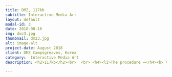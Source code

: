 ```yaml
---
title: DMZ, 117kb
subtitle: Interactive Media Art
layout: default
modal-id: 3
date: 2018-08-16
img: dmz3.jpg
thumbnail: dmz3.jpg
alt: image-alt
project-date: August 2018
client: DMZ Campsgreaves, Korea
category:  Interactive Media Art
description: <h2>117kb</h2><br>  <br> <h4><li>The procedure =</h4><b> Viewers come into the artworks play the game, finding mines. If the viewer steps on the mine, images pops up which implicate the separation of South and North Korea. </b></li><br> <br><p><iframe src="https://player.vimeo.com/video/292310671" width="720" height="480" frameborder="0" webkitallowfullscreen mozallowfullscreen allowfullscreen></iframe></iframe></p><p><h3>117KB</h3></p><p>Minesweeper game takes up 117KB on a computer. In this era of where external hard disks have 1TB capacity, 117KB can be regarded as 'dust' within a computer.</p><br><p>As the 117kb capacity Minesweeper implies, the way people are exposed to information has significantly changed by the appearance of computers. People now have access to a wider and diverse range of information that covers the entire world. However, while there are content that focuses on interesting things to enjoy lightly, there are also information of a nation's identity and history. All information appears on the computer screen as 'a few pixels', but the depth of the truth is different the more you browse and look into it.</p><br><p>When a viewer stands in front of the work, he or she will see their own reflection projected on the Minesweeper game. When the spectators look closely into the reflection, they will realize that images related to landmine appear alternately; a soldier whose legs are severed from stepping on landmine during the Korean War and landfield warning signs. However, these images are revealed only when the viewer willingly moves their body. If the viewer does not act, the surface of the Minesweeper game hides the truth. This is a reinterpretation of how information are shown, hidden, and read in the society we live in now.</p><br><p>When an audience who is interacting with the artwork touches a mine embedded in it, a landmine explodes in the game. Light and noise similar to when a mine bursts are generated. The images of mines exploding suggest an inter-Korean relationship.</p><br><p>It's playing Minesweeper 'game' in the land of where the most mines are loaded, The DMZ. The audience becomes the subject and participates in the minesweeper game by moving their body. Through direct intervention, participants experiences the DMZ at a psychologically close range. Despite the fact that 'games' are light medium, the semantic similarity of 'searching for mines in the DMZ' cause tension between spectators and the artwork. This work explores the severity of the DMZ's minefield by exploring the relationship between shallowness and in-dept, reality and imagination, and explores how people today are exposed to information.</p> <br>----------------------------------------Korean Ver.----------------------<br> <p>컴퓨터에서 지뢰 찾기 게임이 차지하는 용량은 117kb이다. 1테라바이트 외장하드가 나오는 시대에서 117kb는 컴퓨터 전체 용량 중 '먼지' 정도다.</p><br> <p>지뢰 찾기 게임의 117kb 용량이 의미하는 것처럼 컴퓨터의 등장으로 동시대인이 정보를 접하는 방식은 확연히 달라졌다. 전 세계를 아우르는 보다 넓고 다양한 정보를 쉽고 빠르게 접한다. 그러나 정보 중에는 가볍게 흘려보낼 흥미 위주의 내용도 있으며 한 국가나 민족의 정체성과 역사가 담겨있는 경우도 있다. 모든 정보는 컴퓨터 화면에서 '몇 픽셀'로 표현되지만 찾아보고 들여다볼수록 드러나는 진실의 깊이는 다르다.</p><br> <p>관람객이 작품 앞에 서면, 지뢰 찾기 게임에 투사된 자신의 형상을 보게 된다. 그 형상 내부를 자세히 들여다보면 이미지들이 번갈아 나타남을 깨닫는다. 표면 안쪽에 나타나는 이미지들은 지뢰에 관련된 이미지로, 한국전쟁 중 지뢰를 밟아 다리가 절단된 군인, 지뢰접근금지 표시판 등의 이미지가 번갈아 나타난다. 그러나 이 이미지들은 관람객이 능동적으로 몸을 움직일 때만 드러난다. 관람객이 행동하지 않으면 지뢰 찾기 게임 표면이 진실을 잠식한다. 이는 동시대에서 수많은 정보가 보여지고, 가려지고, 해석되는 행위의 재해석이다.</p><br> <p>작품에 참여하다가 관람객이 작품에 내장된 지뢰를 건드리면 게임 속 지뢰가 터진다. 빛과 소음이 발생하는데, 그 소음은 지뢰가 터졌을 때 들리는 이명과 같다. 지뢰가 터지며 함께 등장하는 이미지들은 남북관계를 암시한다.</p><br> <p>전 세계에서 가장 많은 지뢰가 밀집된 땅, DMZ에서 지뢰 찾기 '게임'을 한다. 관람객은 행위의 주체가 되어 몸을 움직여 지뢰 찾기 게임에 참여한다. 인터랙션을 통한 직접적인 개입 과정을 통해 참여자는 심리적으로 가까운 거리에서 DMZ를 바라보게 된다. '게임'이라는 가벼운 매체임에도 'DMZ에서, 지뢰를 찾는다'라는 의미적 유사성에서 작품과 관람객 사이에는 긴장감이 발생한다. 본 작품은 가벼움과 무거움, 실재와 가상 사이의 관계를 오가며 DMZ 내 지뢰의 심각성을 표출하고 동시대 구성원이 정보를 접하는 방식을 탐구한다.</p> <br>--------------------------------------------------------------------------------<br><b>Making Process</b><br>Programming imges to pop up if touches bomb. <br> --------------------------------------------------------------------------------<br>  <br>  <iframe src="https://player.vimeo.com/video/292310274" width="500" height="281" frameborder="0" webkitallowfullscreen mozallowfullscreen allowfullscreen></iframe> <br> ------------------------------------------------------------------------------------------------<br><b>Installation video</b> <br>------------------------------------------------------------------------------------------------<p> <iframe src="https://player.vimeo.com/video/292310671" width="720" height="480" frameborder="0" webkitallowfullscreen mozallowfullscreen allowfullscreen></iframe></p> 

---
```

